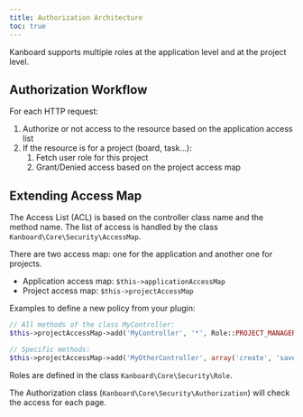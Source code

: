 ```yaml
---
title: Authorization Architecture
toc: true
---
```


Kanboard supports multiple roles at the application level and at the project level.

Authorization Workflow
----------------------

For each HTTP request:

1. Authorize or not access to the resource based on the application access list
2. If the resource is for a project (board, task...):
    1. Fetch user role for this project
    2. Grant/Denied access based on the project access map

Extending Access Map
--------------------

The Access List (ACL) is based on the controller class name and the method name. The list of access is handled by the class `Kanboard\Core\Security\AccessMap`.

There are two access map: one for the application and another one for projects.

- Application access map: `$this->applicationAccessMap`
- Project access map: `$this->projectAccessMap`

Examples to define a new policy from your plugin:

```php
// All methods of the class MyController:
$this->projectAccessMap->add('MyController', '*', Role::PROJECT_MANAGER);

// Specific methods:
$this->projectAccessMap->add('MyOtherController', array('create', 'save'), Role::PROJECT_MEMBER);
```

Roles are defined in the class `Kanboard\Core\Security\Role`.

The Authorization class (`Kanboard\Core\Security\Authorization`) will check the access for each page.
